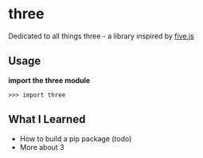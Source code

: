 # three
Dedicated to all things three - a library inspired by [five.js](https://github.com/jackdclark/five)

## Usage
**import the three module**
```
>>> import three
```

## What I Learned
* How to build a pip package (todo)
* More about 3
